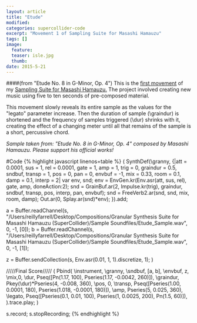 ```yaml
---
layout: article
title: "Etude"
modified:
categories: supercollider-code
excerpt: "Movement 1 of Sampling Suite for Masashi Hamauzu"
tags: []
image:
  feature:
  teaser: isle.jpg
  thumb:
date: 2015-5-21
---
```

####(from "Etude No. 8 in G-Minor, Op. 4")
This is the [first movement](https://soundcloud.com/capybarrage-reilly/etude-from-etude-no-8-in-g-minor-op-4?in=capybarrage-reilly/sets/sampling-suite-for-masashi-1) of my [Sampling Suite for Masashi Hamauzu.](https://soundcloud.com/capybarrage-reilly/sets/sampling-suite-for-masashi-1)  The project involved creating new music using five to ten seconds of pre-composed material.

This movement slowly reveals its entire sample as the values for the "legato" parameter increase.  Then the duration of sample (\graindur) is shortened and the frequency of samples triggered (\dur) shrinks with it, creating the effect of a changing meter until all that remains of the sample is a short, percussive chord.

*Sample taken from: "Etude No. 8 in G-Minor, Op. 4" composed by Masashi Hamauzu.  Please support his official works!*


#Code
{% highlight javascript linenos=table %}
(
SynthDef(\granny, {|att = 0.0001, sus = 1, rel = 0.0001, gate = 1, amp = 1, trig = 0, graindur = 0.5, sndbuf, transp = 1, pos = 0, pan = 0, envbuf = -1, mix = 0.33, room = 0.1, damp = 0.1, interp = 2|
	var env, snd;
	env = EnvGen.kr(Env.asr(att, sus, rel), gate, amp, doneAction:2);
	snd = GrainBuf.ar(2, Impulse.kr(trig), graindur, sndbuf, transp, pos, interp, pan, envbuf);
	snd = FreeVerb2.ar(snd, snd, mix, room, damp);
	Out.ar(0, Splay.ar(snd)*env);
}).add;

a = Buffer.readChannel(s, "/Users/reillyfarrell/Desktop/Compositions/Granular Synthesis Suite for Masashi Hamauzu (SuperCollider)/Sample Soundfiles/Etude_Sample.wav", 0, -1, [0]);
b = Buffer.readChannel(s, "/Users/reillyfarrell/Desktop/Compositions/Granular Synthesis Suite for Masashi Hamauzu (SuperCollider)/Sample Soundfiles/Etude_Sample.wav", 0, -1, [1]);

z = Buffer.sendCollection(s, Env.asr(0.01, 1, 1).discretize, 1);
)

/////Final Score/////
(
Pbind(
	\instrument, \granny,
	\sndbuf, [a, b],
	\envbuf, z,
	\mix,0,
	\dur, Pseq([Pn(1.17, 100), Pseries(1.17, -0.0042, 260)]),
	\graindur, Pkey(\dur)*Pseries(4, -0.008, 360),
	\pos, 0,
	\transp, Pseq([Pseries(1.00, 0.0001, 180), Pseries(1.018, -0.0001, 180)]),
	\amp, Pseries(5, 0.025, 360),
	\legato, Pseq([Pseries(0.1, 0.01, 100), Pseries(1, 0.0025, 200), Pn(1.5, 60)]),
).trace.play;
)

s.record;
s.stopRecording;
{% endhighlight %}
